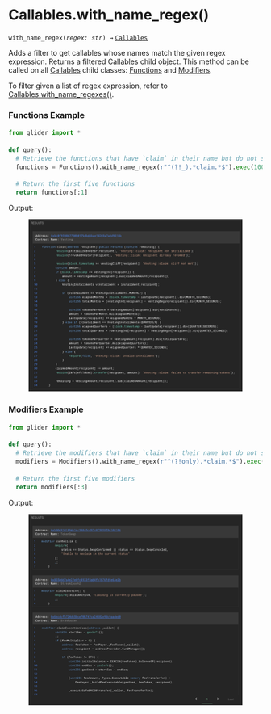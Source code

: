 # Callables.with\_name\_regex()

`with_name_regex(`_`regex: str`_`) →` [`Callables`](./)

Adds a filter to get callables whose names match the given regex expression. Returns a filtered [Callables](./) child object. This method can be called on all [Callables](./) child classes: [Functions](functions/) and [Modifiers](modifiers/).

To filter given a list of regex expression, refer to [Callables.with\_name\_regexes()](callables.with_name_regexes.md).

### Functions Example

```python
from glider import *

def query():
  # Retrieve the functions that have `claim` in their name but do not start with `_`
  functions = Functions().with_name_regex(r"^(?!_).*claim.*$").exec(100)

  # Return the first five functions
  return functions[:1]
```

Output:

<figure><img src="../../.gitbook/assets/image (2) (1) (1) (1) (1) (1) (1) (1) (1) (1) (1) (1).png" alt=""><figcaption></figcaption></figure>

### Modifiers Example

```python
from glider import *

def query():
  # Retrieve the modifiers that have `claim` in their name but do not start with `only`
  modifiers = Modifiers().with_name_regex(r"^(?!only).*claim.*$").exec(100)

  # Return the first five modifiers
  return modifiers[:3]
```

Output:

<figure><img src="../../.gitbook/assets/image (161).png" alt=""><figcaption></figcaption></figure>
